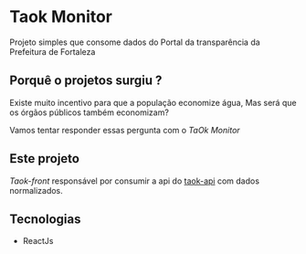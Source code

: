 # Taok Monitor
Projeto simples que consome dados do Portal da transparência da Prefeitura de Fortaleza 

## Porquê o projetos surgiu ?
Existe muito incentivo para que a população economize água,
Mas será que os órgãos públicos também economizam? 

Vamos tentar responder essas pergunta com o *TaOk Monitor*

## Este projeto

*Taok-front* responsável por consumir a api do [taok-api]() com dados normalizados.

## Tecnologias
- ReactJs
